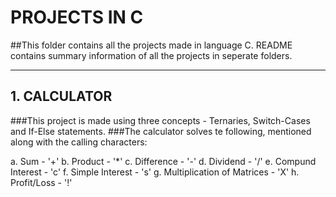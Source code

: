 # PROJECTS IN C
##This folder contains all the projects made in language C. README contains summary information
of all the projects in seperate folders.

_____________________________________ 

## 1. CALCULATOR

###This project is made using three concepts - Ternaries, Switch-Cases and If-Else statements.
###The calculator solves te following, mentioned along with the calling characters:

a. Sum - '+'
b. Product - '*'
c. Difference - '-'
d. Dividend - '/'
e. Compund Interest - 'c'
f. Simple Interest - 's'
g. Multiplication of Matrices - 'X'
h. Profit/Loss - '!'

